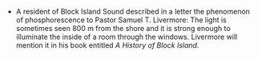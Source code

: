 ﻿

- A resident of Block Island Sound described in a letter the phenomenon of phosphorescence to Pastor Samuel T. Livermore: The light is sometimes seen 800 m from the shore and it is strong enough to illuminate the inside of a room through the windows. Livermore will mention it in his book entitled *A History of Block Island*.
